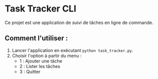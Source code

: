 # Task Tracker CLI
Ce projet est une application de suivi de tâches en ligne de commande.

## Comment l'utiliser :
1. Lancer l'application en exécutant `python task_tracker.py`.
2. Choisir l'option à partir du menu :
   - 1 : Ajouter une tâche
   - 2 : Lister les tâches
   - 3 : Quitter


